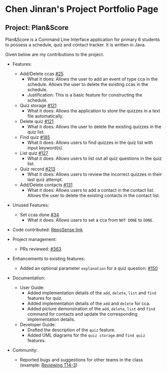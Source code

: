 # Chen Jinran's Project Portfolio Page

## Project: Plan&Score

Plan&Score is a Command Line Interface application for primary 6 students to
possess a schedule, quiz and contact tracker. It is written in Java.

Given below are my contributions to the project.

* Features:
    * Add/Delete ccas [#25](https://github.com/AY2021S1-CS2113T-W12-4/tp/pull/25)
        * What it does: Allows the user to add an event of type cca in the schedule.
    Allows the user to delete the existing ccas in the schedule.
        * Justification: This is a basic feature for constructing the schedule.
    * Quiz storage [#121](https://github.com/AY2021S1-CS2113T-W12-4/tp/pull/121)
        * What it does: Allows the application to store the quizzes in a text file automatically.
    * Delete quiz [#121](https://github.com/AY2021S1-CS2113T-W12-4/tp/pull/121)
        * What it does: Allows the user to delete the existing quizzes in the quiz list.
    * Find quiz [#185](https://github.com/AY2021S1-CS2113T-W12-4/tp/pull/185)
        * What it does: Allows users to find quizzes in the quiz list with input keyword(s).
    * List quiz [#127](https://github.com/AY2021S1-CS2113T-W12-4/tp/pull/127)
        * What it does: Allows users to list out all quiz questions in the quiz list.
    * Quiz record [#213](https://github.com/AY2021S1-CS2113T-W12-4/tp/pull/213)
        * What it does: Allows users to review the incorrect quizzes in their last quiz attempt.
    * Add/Delete contacts [#131](https://github.com/AY2021S1-CS2113T-W12-4/tp/pull/131)
        * What it does: Allows users to add a contact in the contact list.
    Allows the user to delete the existing contacts in the contact list.

* Unused Features:
    * Set ccas done [#34](https://github.com/AY2021S1-CS2113T-W12-4/tp/pull/34)
        * What it does: Allows users to set a cca from `NOT DONE` to `DONE`.

* Code contributed: [RepoSense link](https://nus-cs2113-ay2021s1.github.io/tp-dashboard/#breakdown=true&search=&sort=groupTitle&sortWithin=title&since=2020-09-27&timeframe=commit&mergegroup=&groupSelect=groupByRepos&checkedFileTypes=docs~functional-code~test-code~other&tabOpen=true&tabType=authorship&tabAuthor=untitle4&tabRepo=AY2021S1-CS2113T-W12-4%2Ftp%5Bmaster%5D&authorshipIsMergeGroup=false&authorshipFileTypes=docs~functional-code~test-code)

* Project management:
    * PRs reviewed: [#363](https://github.com/AY2021S1-CS2113T-W12-4/tp/pull/363)

* Enhancements to existing features:
    * Added an optional parameter `explanation` for a quiz question: [#150](https://github.com/AY2021S1-CS2113T-W12-4/tp/pull/150)
        
* Documentation:
    * User Guide:
        * Added implementation details of the `add`, `delete`,
        `list` and `find` features for quiz.
        * Added implementation details of the `add` and `delete` for cca.
        * Added picture demonstration of the `add`, `delete`, `list` and `find` command for contacts 
        and update the corresponding implementation details.
    * Developer Guide:
        * Drafted the description of the `quiz` feature.
        * Added UML diagrams for the `quiz storage` and `find quiz` features.
       
* Community:
    * Reported bugs and suggestions for other teams in the class (example: [Reviewing T14-3](https://github.com/untitle4/ped/issues/4))
